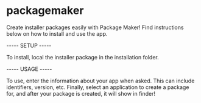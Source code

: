 # packagemaker
Create installer packages easily with Package Maker! Find instructions below on how to install and use the app.

----- SETUP -----

To install, local the installer package in the installation folder.

----- USAGE -----

To use, enter the information about your app when asked. This can include identifiers, version, etc. Finally, select an application to create a package for, and after your package is created, it will show in finder!
